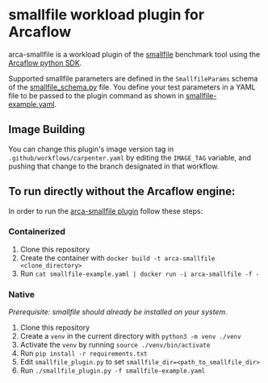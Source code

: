 # smallfile workload plugin for Arcaflow

arca-smallfile is a workload plugin of the [smallfile](https://github.com/distributed-system-analysis/smallfile) benchmark tool
using the [Arcaflow python SDK](https://github.com/arcalot/arcaflow-plugin-sdk-python).

Supported smallfile parameters are defined in the `SmallfileParams` schema of the [smallfile_schema.py](smallfile_schema.py) file.
You define your test parameters in a YAML file to be passed to the plugin command as shown in [smallfile-example.yaml](smallfile-example.yaml).

## Image Building

You can change this plugin's image version tag in
`.github/workflows/carpenter.yaml` by editing the
`IMAGE_TAG` variable, and pushing that change to the
branch designated in that workflow.

## To run directly without the Arcaflow engine:

In order to run the [arca-smallfile plugin](smallfile_plugin.py) follow these steps:

### Containerized
1. Clone this repository
2. Create the container with `docker build -t arca-smallfile <clone_directory>`
3. Run `cat smallfile-example.yaml | docker run -i arca-smallfile -f -`

### Native
*Prerequisite: smallfile should already be installed on your system.*

1. Clone this repository
2. Create a `venv` in the current directory with `python3 -m venv ./venv`
3. Activate the `venv` by running `source ./venv/bin/activate`
4. Run `pip install -r requirements.txt`
5. Edit `smallfile_plugin.py` to set `smallfile_dir=<path_to_smallfile_dir>`
6. Run `./smallfile_plugin.py -f smallfile-example.yaml`

